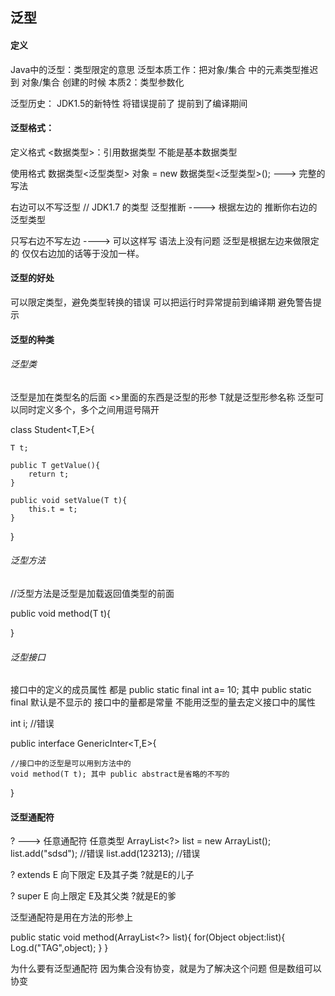 ## 泛型

#### 定义

Java中的泛型：类型限定的意思
泛型本质工作：把对象/集合 中的元素类型推迟到 对象/集合 创建的时候
本质2：类型参数化

泛型历史：
JDK1.5的新特性
将错误提前了 提前到了编译期间

#### 泛型格式：
定义格式
<数据类型>：引用数据类型 不能是基本数据类型

使用格式
数据类型<泛型类型> 对象 = new 数据类型<泛型类型>(); ---> 完整的写法

右边可以不写泛型
// JDK1.7 的类型 泛型推断 ----> 根据左边的 推断你右边的泛型类型

只写右边不写左边 ----> 可以这样写 语法上没有问题
泛型是根据左边来做限定的 仅仅右边加的话等于没加一样。

#### 泛型的好处
可以限定类型，避免类型转换的错误
可以把运行时异常提前到编译期
避免警告提示

#### 泛型的种类

###### 泛型类

泛型是加在类型名的后面
<>里面的东西是泛型的形参
T就是泛型形参名称
泛型可以同时定义多个，多个之间用逗号隔开

class Student<T,E>{

    T t;

    public T getValue(){
        return t;
    }

    public void setValue(T t){
        this.t = t;
    }

}

###### 泛型方法
//泛型方法是泛型是加载返回值类型的前面

public <T> void method(T t){

}
###### 泛型接口

接口中的定义的成员属性 都是 public static final int a= 10; 其中 public static final 默认是不显示的
接口中的量都是常量
不能用泛型的量去定义接口中的属性

int i; //错误

public interface GenericInter<T,E>{

    //接口中的泛型是可以用到方法中的
    void method(T t); 其中 public abstract是省略的不写的
}

#### 泛型通配符


? ---> 任意通配符
任意类型
ArrayList<?> list = new ArrayList();
list.add("sdsd"); //错误
list.add(123213); //错误



? extends E
向下限定 E及其子类  ?就是E的儿子

? super E
向上限定 E及其父类  ?就是E的爹


泛型通配符是用在方法的形参上

public static void method(ArrayList<?> list){
    for(Object object:list){
        Log.d("TAG",object);
    }
}

为什么要有泛型通配符
因为集合没有协变，就是为了解决这个问题
但是数组可以协变




